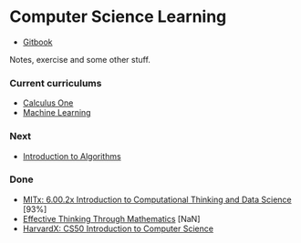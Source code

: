 # Computer Science Learning

* [Gitbook](https://cs.ericyy.me)

Notes, exercise and some other stuff.

### Current curriculums

* [Calculus One](https://www.coursera.org/learn/calculus1/home/welcome)
* [Machine Learning](https://www.coursera.org/learn/machine-learning/home/welcome)

### Next
 
* [Introduction to Algorithms](https://ocw.mit.edu/courses/electrical-engineering-and-computer-science/6-046j-introduction-to-algorithms-sma-5503-fall-2005/video-lectures/lecture-1-administrivia-introduction-analysis-of-algorithms-insertion-sort-mergesort/)

### Done

* [MITx: 6.00.2x Introduction to Computational Thinking and Data Science](https://courses.edx.org/courses/course-v1:MITx+6.00.2x_7+1T2017/info) [93%]
* [Effective Thinking Through Mathematics](https://courses.edx.org/courses/course-v1:UTAustinX+UT.9.10x+3T2016/course/) [NaN]
* [HarvardX: CS50 Introduction to Computer Science](https://courses.edx.org/courses/course-v1:HarvardX+CS50+X/info)


